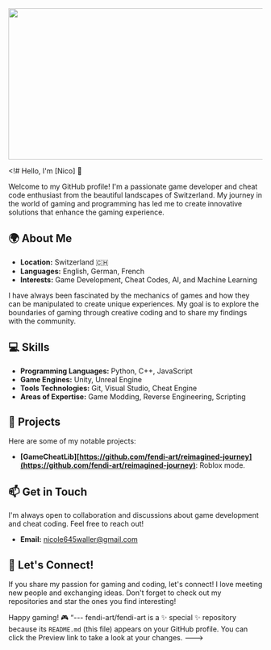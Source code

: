<div align="center">
<img src="https://media.giphy.com/media/HtfFneOxp0fx6nUvYn/giphy.gif?cid=790b7611gx3xfoj2j0qzfw2qp60n11gckqq5azwz7io7bt4y&ep=v1_gifs_search&rid=giphy.gif&ct=g" width="600" height="300"/>
</div>

<!# Hello, I'm [Nico] 👋

Welcome to my GitHub profile! I'm a passionate game developer and cheat code enthusiast from the beautiful landscapes of Switzerland. My journey in the world of gaming and programming has led me to create innovative solutions that enhance the gaming experience.

## 🌍 About Me

- **Location:** Switzerland 🇨🇭
- **Languages:** English, German, French
- **Interests:** Game Development, Cheat Codes, AI, and Machine Learning

I have always been fascinated by the mechanics of games and how they can be manipulated to create unique experiences. My goal is to explore the boundaries of gaming through creative coding and to share my findings with the community.

## 💻 Skills

- **Programming Languages:** Python, C++, JavaScript
- **Game Engines:** Unity, Unreal Engine
- **Tools     Technologies:** Git, Visual Studio, Cheat Engine
- **Areas of Expertise:** Game Modding, Reverse Engineering, Scripting

## 🚀 Projects

Here are some of my notable projects:

- **[GameCheatLib][https://github.com/fendi-art/reimagined-journey](https://github.com/fendi-art/reimagined-journey)**: Roblox mode.


## 📫 Get in Touch

I'm always open to collaboration and discussions about game development and cheat coding. Feel free to reach out!

- **Email:** [nicole645waller@gmail.com](mailto:nicole645waller@gmail.com)

## 🌟 Let's Connect!

If you share my passion for gaming and coding, let's connect! I love meeting new people and exchanging ideas. Don't forget to check out my repositories and star the ones you find interesting!

Happy gaming! 🎮
“---
fendi-art/fendi-art is a ✨ special ✨ repository because its `README.md` (this file) appears on your GitHub profile.
You can click the Preview link to take a look at your changes.
--->
